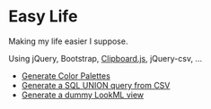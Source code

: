 # Easy Life

Making my life easier I suppose.

Using jQuery, Bootstrap, [Clipboard.js](https://clipboardjs.com/), jQuery-csv, ...

* [Generate Color Palettes](https://rawgit.com/brechtv/easylife/master/color_palette_generator.html)
* [Generate a SQL UNION query from CSV](https://rawgit.com/brechtv/easylife/master/csv_to_sql_generator.html)
* [Generate a dummy LookML view](https://rawgit.com/brechtv/easylife/master/sql_lookml_generator.html)
